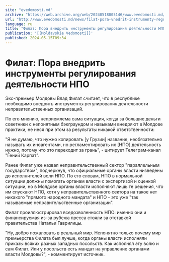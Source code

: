 ```yaml
---
site: "evedomosti.md"
archive: "https://web.archive.org/web/20240518005146/www.evedomosti.md/news/filat-pora-vnedrit-instrumenty-regulirovaniya-deyatelnosti-n"
url: "http://www.evedomosti.md/news/filat-pora-vnedrit-instrumenty-regulirovaniya-deyatelnosti-n"
language: ru
title: "Филат: Пора внедрить инструменты регулирования деятельности НПО"
publication: '[[Moldavskie Vedomosti]]'
published: 2024-05-15T09:34
---
```


# Филат: Пора внедрить инструменты регулирования деятельности НПО

Экс-премьер Молдовы Влад Филат считает, что в республике необходимо внедрить инструменты регулирования деятельности неправительственных организаций.

По его мнению, неприемлема сама ситуация, когда за большие деньги советники с непонятным бэкграундом и навыками внедряют в Молдове практики, не неся при этом за результаты никакой ответственности:

"Я не думаю, что нужно копировать [у Грузии] название, необязательно называть их иноагентами, но регламентировать их [НПО] деятельность нужно, потому что это переходит за грань", - цитирует Телеграм-канал "Гений Карпат".

Ранее Филат уже назвал неправительственный сектор "параллельным государством", подчеркнув, что официальные органы власти низведены до исполнителей воли НПО. По его словам, НПО в нормальной ситуации должны помогать органам власти с экспертизой и оценкой ситуации, но в Молдове органы власти исполняют лишь те решения, что им спускают НПО, хотя у неправительственного сектора на такое нет никакого "прямого народного мандата" и НПО - это уже "так называемые неправительственные организации".

Филат проиллюстрировал вседозволенность НПО: именно они и финансируемая из-за рубежа пресса стояли за отставкой правительства Натальи Гаврилицы.

"Ну, добро пожаловать в реальный мир. Непонятно только почему мир премьерства Филата был лучше, когда органы власти исполняли приказы всяких разных западных посольств. Как исполнял эту волю и сам Филат. Или у посольств есть мандат на управление органами власти Молдовы?", - комментирует источник.